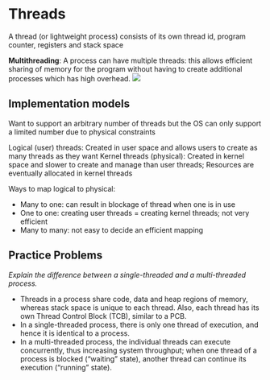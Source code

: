 # Threads
A thread (or lightweight process) consists of its own thread id, program counter, registers and stack space

__Multithreading__: A process can have multiple threads: this allows efficient sharing of memory for the program without having to create additional processes which has high overhead.
![](https://i.imgur.com/2wnSSnO.png)
## Implementation models
Want to support an arbitrary number of threads but the OS can only support a limited number due to physical constraints

Logical (user) threads: Created in user space and allows users to create as many threads as they want
Kernel threads (physical): Created in kernel space and slower to create and manage than user threads;   Resources are eventually allocated in kernel threads

Ways to map logical to physical:
- Many to one: can result in blockage of thread when one is in use
- One to one: creating user threads = creating kernel threads; not very efficient
- Many to many: not easy to decide an efficient mapping

## Practice Problems
*Explain the difference between a single-threaded and a multi-threaded process.*
- Threads in a process share code, data and heap regions of memory, whereas stack space is unique to each thread. Also, each thread has its own Thread Control Block (TCB), similar to a PCB.
- In a single-threaded process, there is only one thread of execution, and hence it is identical to a process. 
- In a multi-threaded process, the individual threads can execute concurrently, thus increasing system throughput; when one thread of a process is blocked (“waiting” state), another thread can continue its execution (“running” state).